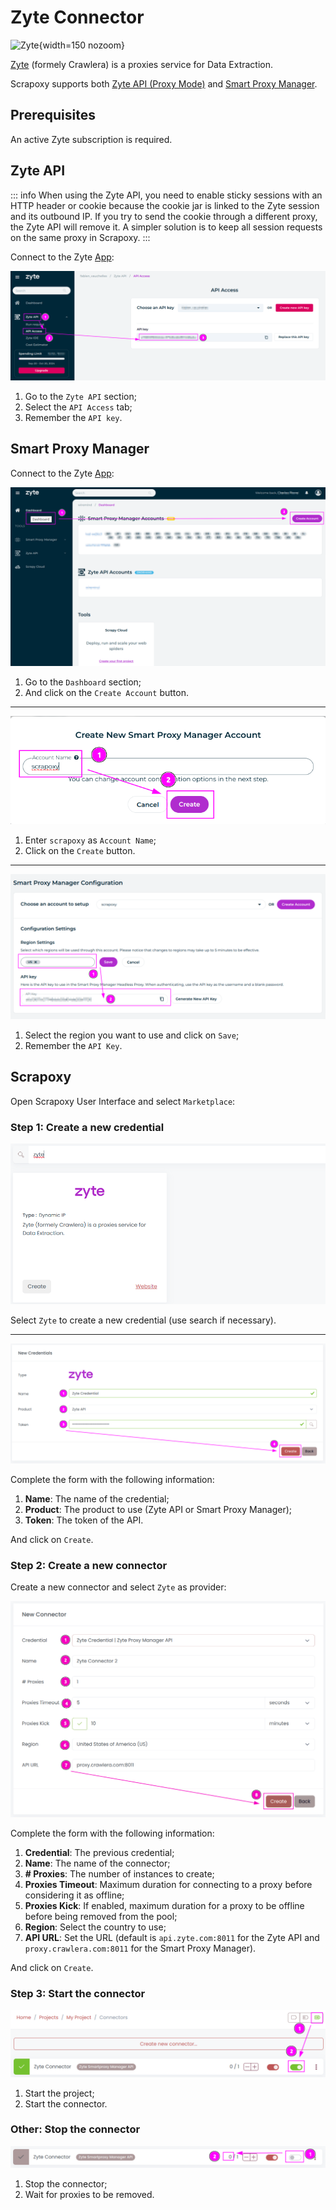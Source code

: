 # Zyte Connector

![Zyte](/assets/images/zyte.svg){width=150 nozoom}

[Zyte](/l/zyte) (formely Crawlera) is a proxies service for Data Extraction.

Scrapoxy supports both [Zyte API (Proxy Mode)](/l/zyte-api)
and [Smart Proxy Manager](/l/zyte-spm).


## Prerequisites

An active Zyte subscription is required.


## Zyte API

::: info
When using the Zyte API, you need to enable sticky sessions with an HTTP header or cookie because the cookie jar is linked to the Zyte session and its outbound IP. 
If you try to send the cookie through a different proxy, the Zyte API will remove it.
A simpler solution is to keep all session requests on the same proxy in Scrapoxy.
:::

Connect to the Zyte [App](/l/zyte-app):

![Zyte API Token](zyte_api_token.png)

1. Go to the `Zyte API` section;
2. Select the `API Access` tab;
3. Remember the `API key`.


## Smart Proxy Manager

Connect to the Zyte [App](/l/zyte-app):

![Zyte SPM Account Select](zyte_spm_account_select.png)

1. Go to the `Dashboard` section;
2. And click on the `Create Account` button.

---

![Zyte SPM Account Create](zyte_spm_account_create.png)

1. Enter `scrapoxy` as `Account Name`;
2. Click on the `Create` button.

---

![Zyte SPM Token](zyte_spm_token.png)

1. Select the region you want to use and click on `Save`;
2. Remember the `API Key`.


## Scrapoxy

Open Scrapoxy User Interface and select `Marketplace`:


### Step 1: Create a new credential

![Credential Select](spx_credential_select.png)

Select `Zyte` to create a new credential (use search if necessary).

---

![Credential Form](spx_credential_create.png)

Complete the form with the following information:
1. **Name**: The name of the credential;
2. **Product**: The product to use (Zyte API or Smart Proxy Manager);
3. **Token**: The token of the API.

And click on `Create`.


### Step 2: Create a new connector

Create a new connector and select `Zyte` as provider:

![Connector Create](spx_connector_create.png)

Complete the form with the following information:
1. **Credential**: The previous credential;
2. **Name**: The name of the connector;
3. **# Proxies**: The number of instances to create;
4. **Proxies Timeout**: Maximum duration for connecting to a proxy before considering it as offline;
5. **Proxies Kick**: If enabled, maximum duration for a proxy to be offline before being removed from the pool;
6. **Region**: Select the country to use;
7. **API URL**: Set the URL (default is `api.zyte.com:8011` for the Zyte API and `proxy.crawlera.com:8011` for the Smart Proxy Manager).

And click on `Create`.


### Step 3: Start the connector

![Connector Start](spx_connector_start.png)

1. Start the project;
2. Start the connector.


### Other: Stop the connector

![Connector Stop](spx_connector_stop.png)

1. Stop the connector;
2. Wait for proxies to be removed.
